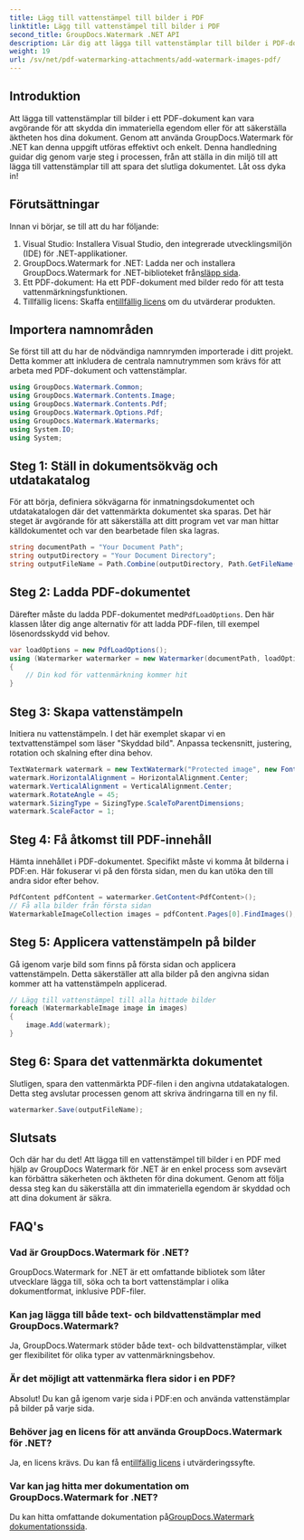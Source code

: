```yaml
---
title: Lägg till vattenstämpel till bilder i PDF
linktitle: Lägg till vattenstämpel till bilder i PDF
second_title: GroupDocs.Watermark .NET API
description: Lär dig att lägga till vattenstämplar till bilder i PDF-dokument med hjälp av GroupDocs.Watermark for .NET med vår detaljerade, steg-för-steg handledning. Säkra dina PDF-filer enkelt.
weight: 19
url: /sv/net/pdf-watermarking-attachments/add-watermark-images-pdf/
---
```

## Introduktion
Att lägga till vattenstämplar till bilder i ett PDF-dokument kan vara avgörande för att skydda din immateriella egendom eller för att säkerställa äktheten hos dina dokument. Genom att använda GroupDocs.Watermark för .NET kan denna uppgift utföras effektivt och enkelt. Denna handledning guidar dig genom varje steg i processen, från att ställa in din miljö till att lägga till vattenstämplar till att spara det slutliga dokumentet. Låt oss dyka in!
## Förutsättningar
Innan vi börjar, se till att du har följande:
1. Visual Studio: Installera Visual Studio, den integrerade utvecklingsmiljön (IDE) för .NET-applikationer.
2.  GroupDocs.Watermark for .NET: Ladda ner och installera GroupDocs.Watermark for .NET-biblioteket från[släpp sida](https://releases.groupdocs.com/Watermark/net/).
3. Ett PDF-dokument: Ha ett PDF-dokument med bilder redo för att testa vattenmärkningsfunktionen.
4.  Tillfällig licens: Skaffa en[tillfällig licens](https://purchase.groupdocs.com/temporary-license/) om du utvärderar produkten.
## Importera namnområden
Se först till att du har de nödvändiga namnrymden importerade i ditt projekt. Detta kommer att inkludera de centrala namnutrymmen som krävs för att arbeta med PDF-dokument och vattenstämplar.
```csharp
using GroupDocs.Watermark.Common;
using GroupDocs.Watermark.Contents.Image;
using GroupDocs.Watermark.Contents.Pdf;
using GroupDocs.Watermark.Options.Pdf;
using GroupDocs.Watermark.Watermarks;
using System.IO;
using System;
```
## Steg 1: Ställ in dokumentsökväg och utdatakatalog
För att börja, definiera sökvägarna för inmatningsdokumentet och utdatakatalogen där det vattenmärkta dokumentet ska sparas. Det här steget är avgörande för att säkerställa att ditt program vet var man hittar källdokumentet och var den bearbetade filen ska lagras.
```csharp
string documentPath = "Your Document Path";
string outputDirectory = "Your Document Directory";
string outputFileName = Path.Combine(outputDirectory, Path.GetFileName(documentPath));
```
## Steg 2: Ladda PDF-dokumentet
 Därefter måste du ladda PDF-dokumentet med`PdfLoadOptions`. Den här klassen låter dig ange alternativ för att ladda PDF-filen, till exempel lösenordsskydd vid behov.
```csharp
var loadOptions = new PdfLoadOptions();
using (Watermarker watermarker = new Watermarker(documentPath, loadOptions))
{
    // Din kod för vattenmärkning kommer hit
}
```
## Steg 3: Skapa vattenstämpeln
Initiera nu vattenstämpeln. I det här exemplet skapar vi en textvattenstämpel som läser "Skyddad bild". Anpassa teckensnitt, justering, rotation och skalning efter dina behov.
```csharp
TextWatermark watermark = new TextWatermark("Protected image", new Font("Arial", 8));
watermark.HorizontalAlignment = HorizontalAlignment.Center;
watermark.VerticalAlignment = VerticalAlignment.Center;
watermark.RotateAngle = 45;
watermark.SizingType = SizingType.ScaleToParentDimensions;
watermark.ScaleFactor = 1;
```
## Steg 4: Få åtkomst till PDF-innehåll
Hämta innehållet i PDF-dokumentet. Specifikt måste vi komma åt bilderna i PDF:en. Här fokuserar vi på den första sidan, men du kan utöka den till andra sidor efter behov.
```csharp
PdfContent pdfContent = watermarker.GetContent<PdfContent>();
// Få alla bilder från första sidan
WatermarkableImageCollection images = pdfContent.Pages[0].FindImages();
```
## Steg 5: Applicera vattenstämpeln på bilder
Gå igenom varje bild som finns på första sidan och applicera vattenstämpeln. Detta säkerställer att alla bilder på den angivna sidan kommer att ha vattenstämpeln applicerad.
```csharp
// Lägg till vattenstämpel till alla hittade bilder
foreach (WatermarkableImage image in images)
{
    image.Add(watermark);
}
```
## Steg 6: Spara det vattenmärkta dokumentet
Slutligen, spara den vattenmärkta PDF-filen i den angivna utdatakatalogen. Detta steg avslutar processen genom att skriva ändringarna till en ny fil.
```csharp
watermarker.Save(outputFileName);
```
## Slutsats
Och där har du det! Att lägga till en vattenstämpel till bilder i en PDF med hjälp av GroupDocs Watermark för .NET är en enkel process som avsevärt kan förbättra säkerheten och äktheten för dina dokument. Genom att följa dessa steg kan du säkerställa att din immateriella egendom är skyddad och att dina dokument är säkra.
## FAQ's
### Vad är GroupDocs.Watermark för .NET?
GroupDocs.Watermark for .NET är ett omfattande bibliotek som låter utvecklare lägga till, söka och ta bort vattenstämplar i olika dokumentformat, inklusive PDF-filer.
### Kan jag lägga till både text- och bildvattenstämplar med GroupDocs.Watermark?
Ja, GroupDocs.Watermark stöder både text- och bildvattenstämplar, vilket ger flexibilitet för olika typer av vattenmärkningsbehov.
### Är det möjligt att vattenmärka flera sidor i en PDF?
Absolut! Du kan gå igenom varje sida i PDF:en och använda vattenstämplar på bilder på varje sida.
### Behöver jag en licens för att använda GroupDocs.Watermark för .NET?
 Ja, en licens krävs. Du kan få en[tillfällig licens](https://purchase.groupdocs.com/temporary-license/) i utvärderingssyfte.
### Var kan jag hitta mer dokumentation om GroupDocs.Watermark for .NET?
 Du kan hitta omfattande dokumentation på[GroupDocs.Watermark dokumentationssida](https://tutorials.groupdocs.com/Watermark/net/).